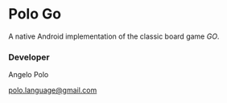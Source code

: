 # Polo Go #

A native Android implementation of the classic board game _GO_.

### Developer ###

Angelo Polo

<polo.language@gmail.com>